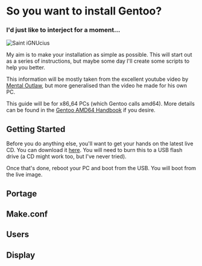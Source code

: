 # So you want to install Gentoo?
### I'd just like to interject for a moment...

![Saint iGNUcius](https://i.imgur.com/V67I2v7.png)

My aim is to make your installation as simple as possible. This will start out as a series of instructions, but maybe some day I'll create some scripts to help you better.

This information will be mostly taken from the excellent youtube video by [Mental Outlaw](https://www.youtube.com/watch?v=6yxJoMa05ZM&feature=emb_title), but more generalised than the video he made for his own PC.

This guide will be for x86_64 PCs (which Gentoo calls amd64). More details can be found in the [Gentoo AMD64 Handbook](https://wiki.gentoo.org/wiki/Handbook:AMD64) if you desire.

## Getting Started

Before you do anything else, you'll want to get your hands on the latest live CD. You can download it [here](https://www.gentoo.org/downloads/). You will need to burn this to a USB flash drive (a CD might work too, but I've never tried).

Once that's done, reboot your PC and boot from the USB. You will boot from the live image.

## Portage

## Make.conf

## Users

## Display